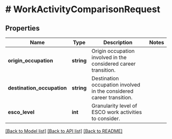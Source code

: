 # # WorkActivityComparisonRequest

## Properties

Name | Type | Description | Notes
------------ | ------------- | ------------- | -------------
**origin_occupation** | **string** | Origin occupation involved in the considered career transition. |
**destination_occupation** | **string** | Destination occupation involved in the considered career transition. |
**esco_level** | **int** | Granularity level of ESCO work activities to consider. |

[[Back to Model list]](../../README.md#models) [[Back to API list]](../../README.md#endpoints) [[Back to README]](../../README.md)
